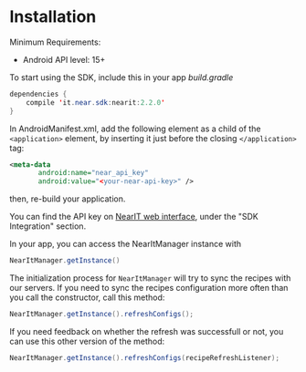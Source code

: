 # Installation #

Minimum Requirements:
- Android API level: 15+

To start using the SDK, include this in your app *build.gradle*

```java
dependencies {
    compile 'it.near.sdk:nearit:2.2.0'
}
```
In AndroidManifest.xml, add the following element as a child of the `<application>` element, by inserting it just before the closing `</application>` tag:

```xml
<meta-data
       android:name="near_api_key"
       android:value="<your-near-api-key>" />
```
then, re-build your application.

You can find the API key on [NearIT web interface](https://go.nearit.com/), under the "SDK Integration" section.

In your app, you can access the NearItManager instance with 
```java
NearItManager.getInstance()
```

The initialization process for `NearItManager` will try to sync the recipes with our servers. If you need to sync the recipes configuration more often than you call the constructor, call this method:

```java
NearItManager.getInstance().refreshConfigs();
```

If you need feedback on whether the refresh was successfull or not, you can use this other version of the method:

```java
NearItManager.getInstance().refreshConfigs(recipeRefreshListener);
```
